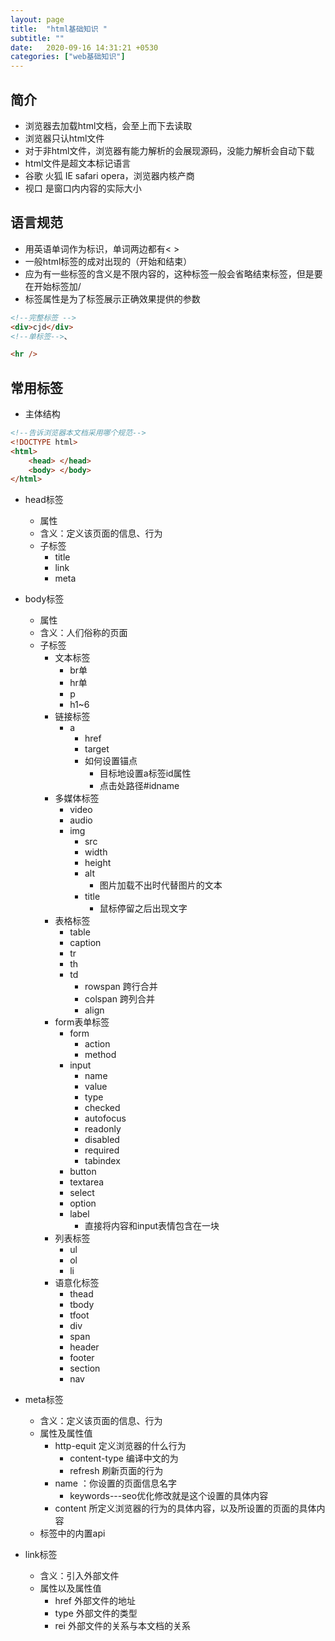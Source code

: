 ```yaml
---
layout: page
title:  "html基础知识 "
subtitle: ""
date:   2020-09-16 14:31:21 +0530
categories: ["web基础知识"]
---
```


## 简介 
- 浏览器去加载html文档，会至上而下去读取
- 浏览器只认html文件
- 对于非html文件，浏览器有能力解析的会展现源码，没能力解析会自动下载
- html文件是超文本标记语言
- 谷歌 火狐 IE safari  opera，浏览器内核产商
- 视口 是窗口内内容的实际大小

## 语言规范
- 用英语单词作为标识，单词两边都有< >
- 一般html标签的成对出现的（开始和结束）
- 应为有一些标签的含义是不限内容的，这种标签一般会省略结束标签，但是要在开始标签加/
- 标签属性是为了标签展示正确效果提供的参数

```html
<!--完整标签 -->
<div>cjd</div>
<!--单标签-->、

<hr />
```
## 常用标签

- 主体结构
```html
<!--告诉浏览器本文档采用哪个规范-->
<!DOCTYPE html>
<html>
    <head> </head>
    <body> </body>
</html>
```
- head标签
    - 属性
    - 含义：定义该页面的信息、行为
    - 子标签
        - title
        - link
        - meta

- body标签
    - 属性
    - 含义：人们俗称的页面
    - 子标签
        - 文本标签
            - br单
            - hr单
            - p
            - h1~6
        - 链接标签
            -  a
                - href
                - target
                - 如何设置锚点
                    - 目标地设置a标签id属性
                    - 点击处路径#idname
        - 多媒体标签
            - video
            - audio
            - img 
                 - src
                 - width
                 - height
                 - alt
                     - 图片加载不出时代替图片的文本
                 - title
                     - 鼠标停留之后出现文字
        - 表格标签
            - table
            - caption
            - tr
            - th
            - td
                - rowspan 跨行合并
                - colspan 跨列合并
                - align
        - form表单标签
            - form 
                - action
                -  method
            - input
                - name
                - value
                - type
                - checked
                - autofocus
                - readonly
                - disabled
                - required
                - tabindex
            - button
            - textarea
            - select
            - option
            - label
                - 直接将内容和input表情包含在一块
        - 列表标签
            - ul
            - ol
            - li
        - 语意化标签
            - thead
            - tbody
            - tfoot
            - div
            - span
            - header
            - footer
            - section
            - nav

- meta标签
    - 含义：定义该页面的信息、行为
    - 属性及属性值
        - http-equit 定义浏览器的什么行为
             - content-type 编译中文的为
             - refresh 刷新页面的行为
        - name ：你设置的页面信息名字
            - keywords---seo优化修改就是这个设置的具体内容
        - content 所定义浏览器的行为的具体内容，以及所设置的页面的具体内容
    - 标签中的内置api
- link标签
    - 含义：引入外部文件
    - 属性以及属性值
        - href 外部文件的地址
        - type 外部文件的类型
        - rei  外部文件的关系与本文档的关系